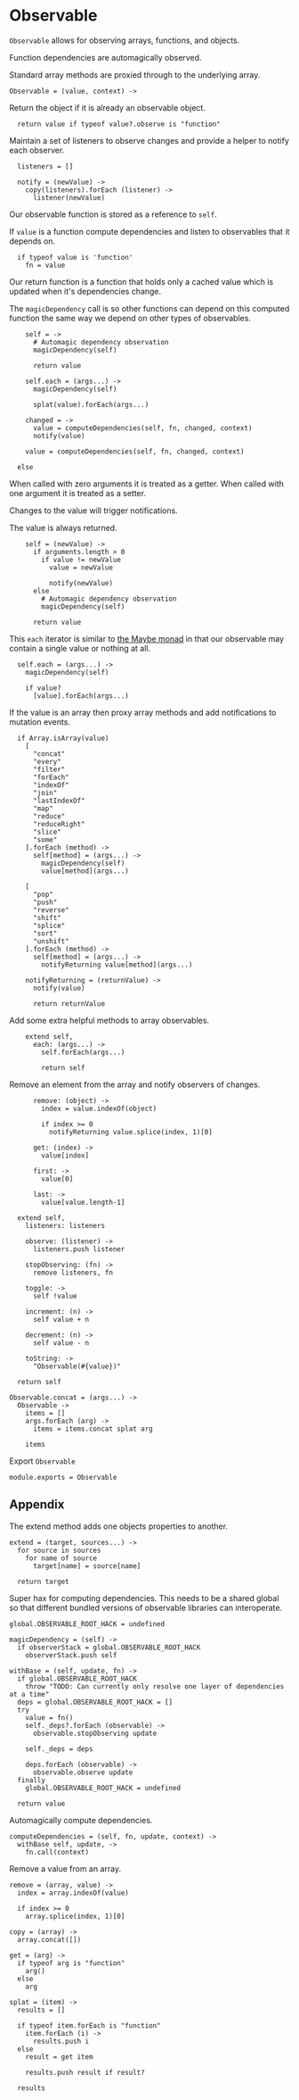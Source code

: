 Observable
==========

`Observable` allows for observing arrays, functions, and objects.

Function dependencies are automagically observed.

Standard array methods are proxied through to the underlying array.

    Observable = (value, context) ->

Return the object if it is already an observable object.

      return value if typeof value?.observe is "function"

Maintain a set of listeners to observe changes and provide a helper to notify each observer.

      listeners = []

      notify = (newValue) ->
        copy(listeners).forEach (listener) ->
          listener(newValue)

Our observable function is stored as a reference to `self`.

If `value` is a function compute dependencies and listen to observables that it depends on.

      if typeof value is 'function'
        fn = value

Our return function is a function that holds only a cached value which is updated
when it's dependencies change.

The `magicDependency` call is so other functions can depend on this computed function the
same way we depend on other types of observables.

        self = ->
          # Automagic dependency observation
          magicDependency(self)

          return value

        self.each = (args...) ->
          magicDependency(self)

          splat(value).forEach(args...)

        changed = ->
          value = computeDependencies(self, fn, changed, context)
          notify(value)

        value = computeDependencies(self, fn, changed, context)

      else

When called with zero arguments it is treated as a getter. When called with one argument it is treated as a setter.

Changes to the value will trigger notifications.

The value is always returned.

        self = (newValue) ->
          if arguments.length > 0
            if value != newValue
              value = newValue

              notify(newValue)
          else
            # Automagic dependency observation
            magicDependency(self)

          return value

This `each` iterator is similar to [the Maybe monad](http://en.wikipedia.org/wiki/Monad_&#40;functional_programming&#41;#The_Maybe_monad) in that our observable may contain a single value or nothing at all.

      self.each = (args...) ->
        magicDependency(self)

        if value?
          [value].forEach(args...)

If the value is an array then proxy array methods and add notifications to mutation events.

      if Array.isArray(value)
        [
          "concat"
          "every"
          "filter"
          "forEach"
          "indexOf"
          "join"
          "lastIndexOf"
          "map"
          "reduce"
          "reduceRight"
          "slice"
          "some"
        ].forEach (method) ->
          self[method] = (args...) ->
            magicDependency(self)
            value[method](args...)

        [
          "pop"
          "push"
          "reverse"
          "shift"
          "splice"
          "sort"
          "unshift"
        ].forEach (method) ->
          self[method] = (args...) ->
            notifyReturning value[method](args...)

        notifyReturning = (returnValue) ->
          notify(value)

          return returnValue

Add some extra helpful methods to array observables.

        extend self,
          each: (args...) ->
            self.forEach(args...)

            return self

Remove an element from the array and notify observers of changes.

          remove: (object) ->
            index = value.indexOf(object)

            if index >= 0
              notifyReturning value.splice(index, 1)[0]

          get: (index) ->
            value[index]

          first: ->
            value[0]

          last: ->
            value[value.length-1]

      extend self,
        listeners: listeners

        observe: (listener) ->
          listeners.push listener

        stopObserving: (fn) ->
          remove listeners, fn

        toggle: ->
          self !value

        increment: (n) ->
          self value + n

        decrement: (n) ->
          self value - n

        toString: ->
          "Observable(#{value})"

      return self

    Observable.concat = (args...) ->
      Observable ->
        items = []
        args.forEach (arg) ->
          items = items.concat splat arg

        items

Export `Observable`

    module.exports = Observable

Appendix
--------

The extend method adds one objects properties to another.

    extend = (target, sources...) ->
      for source in sources
        for name of source
          target[name] = source[name]

      return target

Super hax for computing dependencies. This needs to be a shared global so that
different bundled versions of observable libraries can interoperate.

    global.OBSERVABLE_ROOT_HACK = undefined

    magicDependency = (self) ->
      if observerStack = global.OBSERVABLE_ROOT_HACK
        observerStack.push self

    withBase = (self, update, fn) ->
      if global.OBSERVABLE_ROOT_HACK
        throw "TODO: Can currently only resolve one layer of dependencies at a time"
      deps = global.OBSERVABLE_ROOT_HACK = []
      try
        value = fn()
        self._deps?.forEach (observable) ->
          observable.stopObserving update

        self._deps = deps

        deps.forEach (observable) ->
          observable.observe update
      finally
        global.OBSERVABLE_ROOT_HACK = undefined

      return value

Automagically compute dependencies.

    computeDependencies = (self, fn, update, context) ->
      withBase self, update, ->
        fn.call(context)

Remove a value from an array.

    remove = (array, value) ->
      index = array.indexOf(value)

      if index >= 0
        array.splice(index, 1)[0]

    copy = (array) ->
      array.concat([])

    get = (arg) ->
      if typeof arg is "function"
        arg()
      else
        arg

    splat = (item) ->
      results = []

      if typeof item.forEach is "function"
        item.forEach (i) ->
          results.push i
      else
        result = get item

        results.push result if result?

      results
